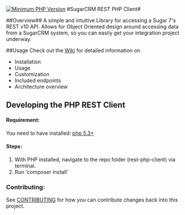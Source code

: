 [![Minimum PHP Version](https://img.shields.io/badge/php-%3E%3D%205.3-8892BF.svg)](https://php.net/)
#SugarCRM REST PHP Client#

##Overview##
A simple and intuitive Library for accessing a Sugar 7's REST v10 API. Allows for Object Oriented design around accessing data from a SugarCRM system, so you can easily get your integration project underway.

##Usage
Check out the [Wiki](https://github.com/sugarcrm/rest-php-client/wiki) for detailed information on 
* Installation
* Usage
* Customization
* Included endpoints
* Architecture overview

## Developing the PHP REST Client

#### Requirement:
You need to have installed: [php 5.3+](https://php.org/)

#### Steps:
1. With PHP installed, navigate to the repo folder (rest-php-client) via terminal.
2. Run 'composer install'

### Contributing:
See [CONTRIBUTING](CONTRIBUTING.md) for how you can contribute changes back into this project.


